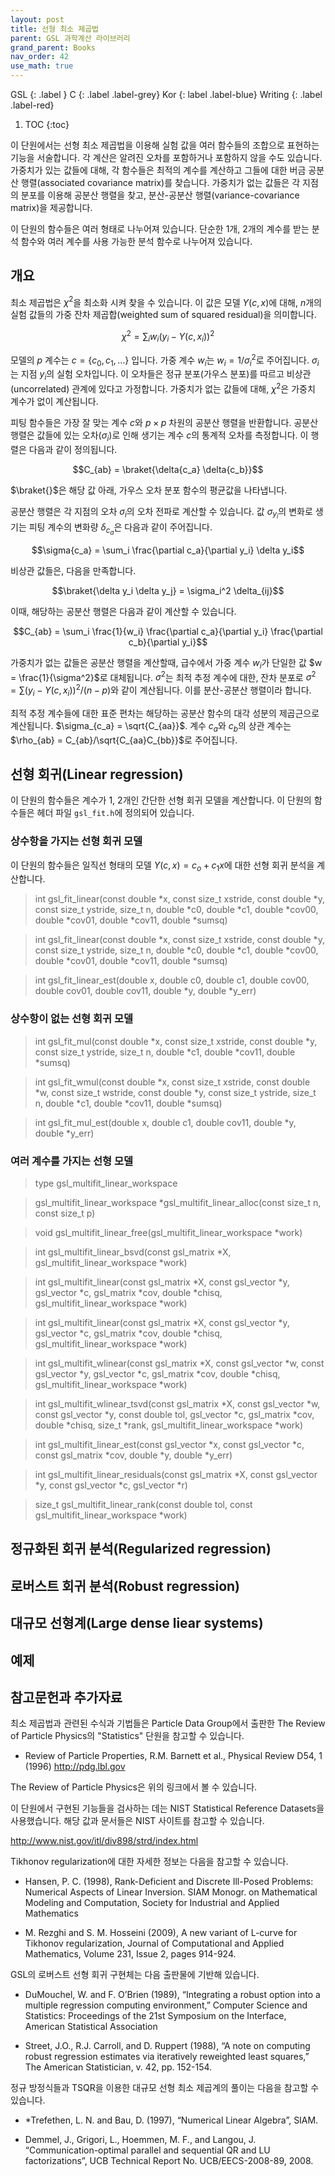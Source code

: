 ```yaml
---
layout: post
title: 선형 최소 제곱법
parent: GSL 과학계산 라이브러리
grand_parent: Books
nav_order: 42
use_math: true
---
```


GSL
{: .label }
C
{: .label .label-grey}
Kor
{: label .label-blue}
Writing
{: .label .label-red}

1. TOC
{:toc}




이 단원에서는 선형 최소 제곱법을 이용해 실험 값을 여러 함수들의 조합으로 표현하는 기능을 서술합니다. 각 계산은 알려진 오차를 포함하거나 포함하지 않을 수도 있습니다. 가중치가 있는 값들에 대해, 각 함수들은 최적의 계수를 계산하고 그들에 대한 버금 공분산 행렬(associated covariance matrix)를 찾습니다. 가중치가 없는 값들은 각 지점의 분포를 이용해 공분산 행렬을 찾고, 분산-공분산 행렬(variance-covariance matrix)을 제공합니다.

이 단원의 함수들은 여러 형태로 나누어져 있습니다. 단순한 1개, 2개의 계수를 받는 분석 함수와 여러 계수를 사용 가능한 분석 함수로 나누어져 있습니다.

## 개요

최소 제곱법은 $\chi^2$을 최소화 시켜 찾을 수 있습니다. 이 값은 모델 $Y(c,x)$에 대해, $n$개의 실험 값들의 가중 잔차 제곱합(weighted sum of squared residual)을 의미합니다. 

$$\chi^2 = \sum_i w_i (y_i - Y(c,x_i))^2$$

모델의 $p$ 계수는 $c=\{ c_0, c_1, \dots \}$ 입니다. 가중 계수 $w_i$는 $w_i = 1/\sigma_i^2$로 주어집니다. $\sigma_i$는 지점 $y_i$의 실험 오차입니다. 이 오차들은 정규 분포(가우스 분포)를 따르고 비상관(uncorrelated) 관계에 있다고 가정합니다. 가중치가 없는 값들에 대해, $\chi^2$은 가중치 계수가 없이 계산됩니다.

피팅 함수들은 가장 잘 맞는 계수 $c$와 $p\times p$ 차원의 공분산 행렬을 반환합니다. 공분산 행렬은 값들에 있는 오차($\sigma_i$)로 인해 생기는 계수 $c$의 통계적 오차를 측정합니다. 이 행렬은 다음과 같이 정의됩니다.

$$C_{ab} = \braket{\delta{c_a} \delta{c_b}}$$


$\braket{}$은 해당 값 아래, 가우스 오차 분포 함수의 평균값을 나타냅니다.


공분산 행렬은 각 지점의 오차 $\sigma_i$의 오차 전파로 계산할 수 있습니다. 값 $\sigma_{y_i}$의 변화로 생기는 피팅 계수의 변화량 $\delta_{c_a}$은 다음과 같이 주어집니다.

$$\sigma{c_a} = \sum_i \frac{\partial c_a}{\partial y_i} \delta y_i$$

비상관 값들은, 다음을 만족합니다.

$$\braket{\delta y_i \delta y_j} = \sigma_i^2 \delta_{ij}$$

이때, 해당하는 공분산 행렬은 다음과 같이 계산할 수 있습니다.

$$C_{ab} = \sum_i \frac{1}{w_i} \frac{\partial c_a}{\partial y_i} \frac{\partial c_b}{\partial y_i}$$

가중치가 없는 값들은 공분산 행렬을  계산할때, 급수에서 가중 계수 $w_i$가 단일한 값 $w = \frac{1}{\sigma^2}$로 대체됩니다. $\sigma^2$는 최적 추정 계수에 대한, 잔차 분포로 $\sigma^2 = \sum (y_i - Y(c,x_i))^2/(n-p)$와 같이 계산됩니다. 이를 분산-공분산 행렬이라 합니다.

최적 추정 계수들에 대한 표준 편차는 해당하는 공분산 함수의 대각 성분의 제곱근으로 계산됩니다. $\sigma_{c_a} = \sqrt{C_{aa}}$. 계수 $c_a$와 $c_b$의 상관 계수는 $\rho_{ab} = C_{ab}/\sqrt{C_{aa}C_{bb}}$로 주어집니다.

## 선형 회귀(Linear regression)

이 단원의 함수들은 계수가 1, 2개인 간단한 선형 회귀 모델을 계산합니다. 이 단원의 함수들은 헤더 파일 `gsl_fit.h`에 정의되어 있습니다.

### 상수항을 가지는 선형 회귀 모델

이 단원의 함수들은 일직선 형태의 모델 $Y(c,x) = c_o +c_1 x$에 대한 선형 회귀 분석을 계산합니다.


>int gsl_fit_linear(const double *x, const size_t xstride, const double *y, const size_t ystride, size_t n, double *c0, double *c1, double *cov00, double *cov01, double *cov11, double *sumsq)


>int gsl_fit_linear(const double *x, const size_t xstride, const double *y, const size_t ystride, size_t n, double *c0, double *c1, double *cov00, double *cov01, double *cov11, double *sumsq)

>int gsl_fit_linear_est(double x, double c0, double c1, double cov00, double cov01, double cov11, double *y, double *y_err)

### 상수항이 없는 선형 회귀 모델


>int gsl_fit_mul(const double *x, const size_t xstride, const double *y, const size_t ystride, size_t n, double *c1, double *cov11, double *sumsq)

>int gsl_fit_wmul(const double *x, const size_t xstride, const double *w, const size_t wstride, const double *y, const size_t ystride, size_t n, double *c1, double *cov11, double *sumsq)


>int gsl_fit_mul_est(double x, double c1, double cov11, double *y, double *y_err)


### 여러 계수를 가지는 선형 모델

>type gsl_multifit_linear_workspace


>gsl_multifit_linear_workspace *gsl_multifit_linear_alloc(const size_t n, const size_t p)


>void gsl_multifit_linear_free(gsl_multifit_linear_workspace *work)


>int gsl_multifit_linear_bsvd(const gsl_matrix *X, gsl_multifit_linear_workspace *work)


>int gsl_multifit_linear(const gsl_matrix *X, const gsl_vector *y, gsl_vector *c, gsl_matrix *cov, double *chisq, gsl_multifit_linear_workspace *work)


>int gsl_multifit_linear(const gsl_matrix *X, const gsl_vector *y, gsl_vector *c, gsl_matrix *cov, double *chisq, gsl_multifit_linear_workspace *work)


>int gsl_multifit_wlinear(const gsl_matrix *X, const gsl_vector *w, const gsl_vector *y, gsl_vector *c, gsl_matrix *cov, double *chisq, gsl_multifit_linear_workspace *work)


>int gsl_multifit_wlinear_tsvd(const gsl_matrix *X, const gsl_vector *w, const gsl_vector *y, const double tol, gsl_vector *c, gsl_matrix *cov, double *chisq, size_t *rank, gsl_multifit_linear_workspace *work)


>int gsl_multifit_linear_est(const gsl_vector *x, const gsl_vector *c, const gsl_matrix *cov, double *y, double *y_err)

>int gsl_multifit_linear_residuals(const gsl_matrix *X, const gsl_vector *y, const gsl_vector *c, gsl_vector *r)

>size_t gsl_multifit_linear_rank(const double tol, const gsl_multifit_linear_workspace *work)


## 정규화된 회귀 분석(Regularized regression)


## 로버스트 회귀 분석(Robust regression)


## 대규모 선형계(Large dense liear systems)

###
###
###
###

## 

## 예제

## 참고문헌과 추가자료

최소 제곱법과 관련된 수식과 기법들은 Particle Data Group에서 출판한 The Review of Particle Physics의 "Statistics" 단원을 참고할 수 있습니다.

* Review of Particle Properties, R.M. Barnett et al., Physical Review D54, 1 (1996) http://pdg.lbl.gov

The Review of Particle Physics은 위의 링크에서 볼 수 있습니다.

이 단원에서 구현된 기능들을 검사하는 데는 NIST Statistical Reference Datasets을 사용했습니다. 해당 값과 문서들은 NIST 사이트를 참고할 수 있습니다.

http://www.nist.gov/itl/div898/strd/index.html

Tikhonov regularization에 대한 자세한 정보는 다음을 참고할 수 있습니다.

* Hansen, P. C. (1998), Rank-Deficient and Discrete Ill-Posed Problems: Numerical Aspects of Linear Inversion. SIAM Monogr. on Mathematical Modeling and Computation, Society for Industrial and Applied Mathematics

* M. Rezghi and S. M. Hosseini (2009), A new variant of L-curve for Tikhonov regularization, Journal of Computational and Applied Mathematics, Volume 231, Issue 2, pages 914-924.

GSL의 로버스트 선형 회귀 구현체는 다음 출판물에 기반해 있습니다.

* DuMouchel, W. and F. O’Brien (1989), “Integrating a robust option into a multiple regression computing environment,” Computer Science and Statistics: Proceedings of the 21st Symposium on the Interface, American Statistical Association

* Street, J.O., R.J. Carroll, and D. Ruppert (1988), “A note on computing robust regression estimates via iteratively reweighted least squares,” The American Statistician, v. 42, pp. 152-154.


정규 방정식들과 TSQR을 이용한 대규모 선형 최소 제곱계의 풀이는 다음을 참고할 수 있습니다.

* *Trefethen, L. N. and Bau, D. (1997), “Numerical Linear Algebra”, SIAM.

* Demmel, J., Grigori, L., Hoemmen, M. F., and Langou, J. “Communication-optimal parallel and sequential QR and LU factorizations”, UCB Technical Report No. UCB/EECS-2008-89, 2008.


